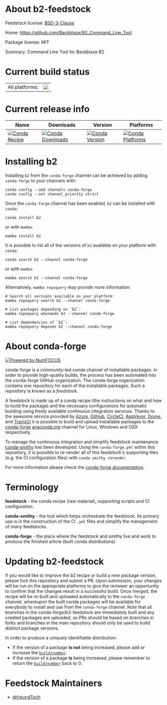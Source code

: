 About b2-feedstock
==================

Feedstock license: [BSD-3-Clause](https://github.com/conda-forge/b2-feedstock/blob/main/LICENSE.txt)

Home: https://github.com/Backblaze/B2_Command_Line_Tool

Package license: MIT

Summary: Command Line Tool for Backblaze B2

Current build status
====================


<table><tr><td>All platforms:</td>
    <td>
      <a href="https://dev.azure.com/conda-forge/feedstock-builds/_build/latest?definitionId=23760&branchName=main">
        <img src="https://dev.azure.com/conda-forge/feedstock-builds/_apis/build/status/b2-feedstock?branchName=main">
      </a>
    </td>
  </tr>
</table>

Current release info
====================

| Name | Downloads | Version | Platforms |
| --- | --- | --- | --- |
| [![Conda Recipe](https://img.shields.io/badge/recipe-b2-green.svg)](https://anaconda.org/conda-forge/b2) | [![Conda Downloads](https://img.shields.io/conda/dn/conda-forge/b2.svg)](https://anaconda.org/conda-forge/b2) | [![Conda Version](https://img.shields.io/conda/vn/conda-forge/b2.svg)](https://anaconda.org/conda-forge/b2) | [![Conda Platforms](https://img.shields.io/conda/pn/conda-forge/b2.svg)](https://anaconda.org/conda-forge/b2) |

Installing b2
=============

Installing `b2` from the `conda-forge` channel can be achieved by adding `conda-forge` to your channels with:

```
conda config --add channels conda-forge
conda config --set channel_priority strict
```

Once the `conda-forge` channel has been enabled, `b2` can be installed with `conda`:

```
conda install b2
```

or with `mamba`:

```
mamba install b2
```

It is possible to list all of the versions of `b2` available on your platform with `conda`:

```
conda search b2 --channel conda-forge
```

or with `mamba`:

```
mamba search b2 --channel conda-forge
```

Alternatively, `mamba repoquery` may provide more information:

```
# Search all versions available on your platform:
mamba repoquery search b2 --channel conda-forge

# List packages depending on `b2`:
mamba repoquery whoneeds b2 --channel conda-forge

# List dependencies of `b2`:
mamba repoquery depends b2 --channel conda-forge
```


About conda-forge
=================

[![Powered by
NumFOCUS](https://img.shields.io/badge/powered%20by-NumFOCUS-orange.svg?style=flat&colorA=E1523D&colorB=007D8A)](https://numfocus.org)

conda-forge is a community-led conda channel of installable packages.
In order to provide high-quality builds, the process has been automated into the
conda-forge GitHub organization. The conda-forge organization contains one repository
for each of the installable packages. Such a repository is known as a *feedstock*.

A feedstock is made up of a conda recipe (the instructions on what and how to build
the package) and the necessary configurations for automatic building using freely
available continuous integration services. Thanks to the awesome service provided by
[Azure](https://azure.microsoft.com/en-us/services/devops/), [GitHub](https://github.com/),
[CircleCI](https://circleci.com/), [AppVeyor](https://www.appveyor.com/),
[Drone](https://cloud.drone.io/welcome), and [TravisCI](https://travis-ci.com/)
it is possible to build and upload installable packages to the
[conda-forge](https://anaconda.org/conda-forge) [anaconda.org](https://anaconda.org/)
channel for Linux, Windows and OSX respectively.

To manage the continuous integration and simplify feedstock maintenance
[conda-smithy](https://github.com/conda-forge/conda-smithy) has been developed.
Using the ``conda-forge.yml`` within this repository, it is possible to re-render all of
this feedstock's supporting files (e.g. the CI configuration files) with ``conda smithy rerender``.

For more information please check the [conda-forge documentation](https://conda-forge.org/docs/).

Terminology
===========

**feedstock** - the conda recipe (raw material), supporting scripts and CI configuration.

**conda-smithy** - the tool which helps orchestrate the feedstock.
                   Its primary use is in the construction of the CI ``.yml`` files
                   and simplify the management of *many* feedstocks.

**conda-forge** - the place where the feedstock and smithy live and work to
                  produce the finished article (built conda distributions)


Updating b2-feedstock
=====================

If you would like to improve the b2 recipe or build a new
package version, please fork this repository and submit a PR. Upon submission,
your changes will be run on the appropriate platforms to give the reviewer an
opportunity to confirm that the changes result in a successful build. Once
merged, the recipe will be re-built and uploaded automatically to the
`conda-forge` channel, whereupon the built conda packages will be available for
everybody to install and use from the `conda-forge` channel.
Note that all branches in the conda-forge/b2-feedstock are
immediately built and any created packages are uploaded, so PRs should be based
on branches in forks and branches in the main repository should only be used to
build distinct package versions.

In order to produce a uniquely identifiable distribution:
 * If the version of a package **is not** being increased, please add or increase
   the [``build/number``](https://docs.conda.io/projects/conda-build/en/latest/resources/define-metadata.html#build-number-and-string).
 * If the version of a package **is** being increased, please remember to return
   the [``build/number``](https://docs.conda.io/projects/conda-build/en/latest/resources/define-metadata.html#build-number-and-string)
   back to 0.

Feedstock Maintainers
=====================

* [@freundTech](https://github.com/freundTech/)

